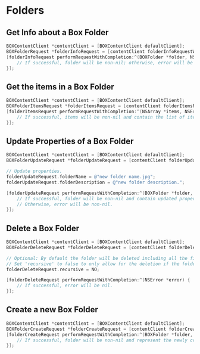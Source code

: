 Folders
=======

Get Info about a Box Folder
---------------------------
```objectivec
BOXContentClient *contentClient = [BOXContentClient defaultClient];
BOXFolderRequest *folderInfoRequest = [contentClient folderInfoRequestWithID:@"folder-id"];
[folderInfoRequest performRequestWithCompletion:^(BOXFolder *folder, NSError *error) {
	// If successful, folder will be non-nil; otherwise, error will be non-nil.
}];
```

Get the items in a Box Folder
--------------------------------
```objectivec
BOXContentClient *contentClient = [BOXContentClient defaultClient];
BOXFolderItemsRequest *folderItemsRequest = [contentClient folderItemsRequestWithID:@"folder-id"];
[folderItemsRequest performRequestWithCompletion:^(NSArray *items, NSError *error) {
	// If successful, items will be non-nil and contain the list of items; otherwise, error will be non-nil.
}];
```

Update Properties of a Box Folder
---------------------------------
```objectivec
BOXContentClient *contentClient = [BOXContentClient defaultClient];
BOXFolderUpdateRequest *folderUpdateRequest = [contentClient folderUpdateRequestWithID:@"folder-id"];

// Update properties.
folderUpdateRequest.folderName = @"new folder name.jpg";
folderUpdateRequest.folderDescription = @"new folder description.";

[folderUpdateRequest performRequestWithCompletion:^(BOXFolder *folder, NSError *error) {
	// If successful, folder will be non-nil and contain updated properties.
	// Otherwise, error will be non-nil.
}];
```

Delete a Box Folder
-------------------
```objectivec
BOXContentClient *contentClient = [BOXContentClient defaultClient];
BOXFolderDeleteRequest *folderDeleteRequest = [contentClient folderDeleteRequestWithID:@"folder-id"];

// Optional: By default the folder will be deleted including all the files/folders within.
// Set 'recursive' to false to only allow for the deletion if the folder is empty.
folderDeleteRequest.recursive = NO;

[folderDeleteRequest performRequestWithCompletion:^(NSError *error) {
	// If successful, error will be nil.
}];
```

Create a new Box Folder
-----------------------
```objectivec
BOXContentClient *contentClient = [BOXContentClient defaultClient];
BOXFolderCreateRequest *folderCreateRequest = [contentClient folderCreateRequestWithName:@"New Folder" parentFolderID:BoxAPIFolderIDRoot];
[folderCreateRequest performRequestWithCompletion:^(BOXFolder *folder, NSError *error) {
	// If successful, folder will be non-nil and represent the newly created folder on Box; otherwise, error will be non-nil.
}];
```
